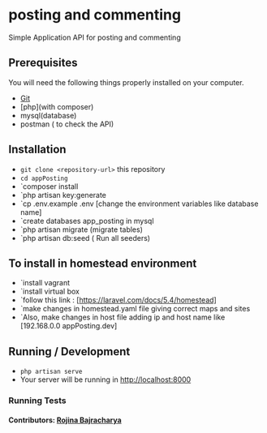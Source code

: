 #  posting and commenting 
Simple Application API for posting and commenting

## Prerequisites

You will need the following things properly installed on your computer.

* [Git](https://git-scm.com/)
* [php](with composer)
* mysql(database)
* postman ( to check the API)

## Installation

* `git clone <repository-url>` this repository
* `cd appPosting`
* `composer install
* `php artisan key:generate
* `cp .env.example .env [change the environment variables like database name]
* `create databases app_posting in mysql
* `php artisan migrate (migrate tables) 
* `php artisan db:seed ( Run all seeders)

## To install in homestead environment 
  * `install vagrant
  * `install virtual box
  * `follow this link : [https://laravel.com/docs/5.4/homestead]
  * `make changes in homestead.yaml file giving correct maps and sites
  * `Also, make changes in host file adding ip and host name like [192.168.0.0 appPosting.dev]



## Running / Development

* `php artisan serve`
* Your server will be running in [http://localhost:8000](http://localhost:8000)

### Running Tests


#### Contributors: [Rojina Bajracharya](https://github.com/shrsujan)
